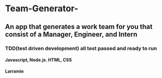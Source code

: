 # Team-Generator-

## An app that generates a work team for you that consist of a Manager, Engineer, and Intern 

### TDD(test driven development) all test passed and ready to run

#### Javascript, Node.js. HTML, CSS

#### Larramie
